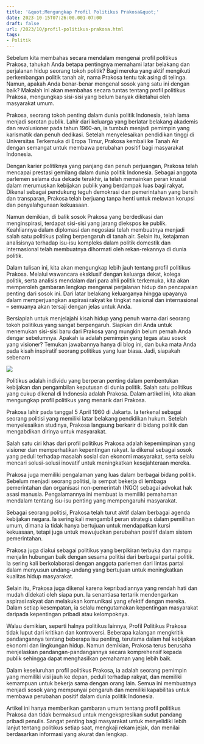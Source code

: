 ```yaml
---
title: '&quot;Mengungkap Profil Politikus Prakosa&quot;'
date: 2023-10-15T07:26:00.001-07:00
draft: false
url: /2023/10/profil-politikus-prakosa.html
tags: 
- Politik
---
```


  

Sebelum kita membahas secara mendalam mengenai profil politikus Prakosa, tahukah Anda betapa pentingnya memahami latar belakang dan perjalanan hidup seorang tokoh politik? Bagi mereka yang aktif mengikuti perkembangan politik tanah air, nama Prakosa tentu tak asing di telinga. Namun, apakah Anda benar-benar mengenal sosok yang satu ini dengan baik? Makalah ini akan membahas secara tuntas tentang profil politikus Prakosa, mengungkap sisi-sisi yang belum banyak diketahui oleh masyarakat umum.

  

Prakosa, seorang tokoh penting dalam dunia politik Indonesia, telah lama menjadi sorotan publik. Lahir dari keluarga yang berlatar belakang akademis dan revolusioner pada tahun 1960-an, ia tumbuh menjadi pemimpin yang karismatik dan penuh dedikasi. Setelah menyelesaikan pendidikan tinggi di Universitas Terkemuka di Eropa Timur, Prakosa kembali ke Tanah Air dengan semangat untuk membawa perubahan positif bagi masyarakat Indonesia.

  

Dengan karier politiknya yang panjang dan penuh perjuangan, Prakosa telah mencapai prestasi gemilang dalam dunia politik Indonesia. Sebagai anggota parlemen selama dua dekade terakhir, ia telah memainkan peran krusial dalam merumuskan kebijakan publik yang berdampak luas bagi rakyat. Dikenal sebagai pendukung teguh demokrasi dan pemerintahan yang bersih dan transparan, Prakosa telah berjuang tanpa henti untuk melawan korupsi dan penyalahgunaan kekuasaan.

  

Namun demikian, di balik sosok Prakosa yang berdedikasi dan menginspirasi, terdapat sisi-sisi yang jarang diekspos ke publik. Keahliannya dalam diplomasi dan negosiasi telah membuatnya menjadi salah satu politikus paling berpengaruh di tanah air. Selain itu, ketajaman analisisnya terhadap isu-isu kompleks dalam politik domestik dan internasional telah membuatnya dihormati oleh rekan-rekannya di dunia politik.

  

Dalam tulisan ini, kita akan mengungkap lebih jauh tentang profil politikus Prakosa. Melalui wawancara eksklusif dengan keluarga dekat, kolega politik, serta analisis mendalam dari para ahli politik terkemuka, kita akan memperoleh gambaran lengkap mengenai perjalanan hidup dan pencapaian penting dari sosok ini. Dari latar belakang keluarganya hingga upayanya dalam memperjuangkan aspirasi rakyat ke tingkat nasional dan internasional – semuanya akan tersaji dengan jelas untuk Anda.

  

Bersiaplah untuk menjelajahi kisah hidup yang penuh warna dari seorang tokoh politikus yang sangat berpengaruh. Siapkan diri Anda untuk menemukan sisi-sisi baru dari Prakosa yang mungkin belum pernah Anda dengar sebelumnya. Apakah ia adalah pemimpin yang tegas atau sosok yang visioner? Temukan jawabannya hanya di blog ini, dan buka mata Anda pada kisah inspiratif seorang politikus yang luar biasa. Jadi, siapakah sebenarn

  

![](https://img.beritasatu.com/cache/beritasatu/620x350-2/1363328644.jpg)

  

Politikus adalah individu yang berperan penting dalam pembentukan kebijakan dan pengambilan keputusan di dunia politik. Salah satu politikus yang cukup dikenal di Indonesia adalah Prakosa. Dalam artikel ini, kita akan mengungkap profil politikus yang menarik dari Prakosa.

  

Prakosa lahir pada tanggal 5 April 1960 di Jakarta. Ia terkenal sebagai seorang politisi yang memiliki latar belakang pendidikan hukum. Setelah menyelesaikan studinya, Prakosa langsung berkarir di bidang politik dan mengabdikan dirinya untuk masyarakat.

  

Salah satu ciri khas dari profil politikus Prakosa adalah kepemimpinan yang visioner dan memperhatikan kepentingan rakyat. Ia dikenal sebagai sosok yang peduli terhadap masalah sosial dan ekonomi masyarakat, serta selalu mencari solusi-solusi inovatif untuk meningkatkan kesejahteraan mereka.

  

Prakosa juga memiliki pengalaman yang luas dalam berbagai bidang politik. Sebelum menjadi seorang politisi, ia sempat bekerja di lembaga pemerintahan dan organisasi non-pemerintah (NGO) sebagai advokat hak asasi manusia. Pengalamannya ini membuat ia memiliki pemahaman mendalam tentang isu-isu penting yang mempengaruhi masyarakat.

  

Sebagai seorang politisi, Prakosa telah turut aktif dalam berbagai agenda kebijakan negara. Ia sering kali mengambil peran strategis dalam pemilihan umum, dimana ia tidak hanya bertujuan untuk mendapatkan kursi kekuasaan, tetapi juga untuk mewujudkan perubahan positif dalam sistem pemerintahan.

  

Prakosa juga diakui sebagai politikus yang berpikiran terbuka dan mampu menjalin hubungan baik dengan sesama politisi dari berbagai partai politik. Ia sering kali berkolaborasi dengan anggota parlemen dari lintas partai dalam menyusun undang-undang yang bertujuan untuk meningkatkan kualitas hidup masyarakat.

  

Selain itu, Prakosa juga dikenal karena kepribadiannya yang rendah hati dan mudah didekati oleh siapa pun. Ia senantiasa tertarik mendengarkan aspirasi rakyat dan melakukan komunikasi yang efektif dengan mereka. Dalam setiap kesempatan, ia selalu mengutamakan kepentingan masyarakat daripada kepentingan pribadi atau kelompoknya.

  

Walau demikian, seperti halnya politikus lainnya, Profil Politikus Prakosa tidak luput dari kritikan dan kontroversi. Beberapa kalangan mengkritik pandangannya tentang beberapa isu penting, terutama dalam hal kebijakan ekonomi dan lingkungan hidup. Namun demikian, Prakosa terus berusaha menjelaskan pandangan-pandangannya secara komprehensif kepada publik sehingga dapat menghasilkan pemahaman yang lebih baik.

  

Dalam keseluruhan profil politikus Prakosa, ia adalah seorang pemimpin yang memiliki visi jauh ke depan, peduli terhadap rakyat, dan memiliki kemampuan untuk bekerja sama dengan orang lain. Semua ini membuatnya menjadi sosok yang mempunyai pengaruh dan memiliki kapabilitas untuk membawa perubahan positif dalam dunia politik Indonesia.

  

Artikel ini hanya memberikan gambaran umum tentang profil politikus Prakosa dan tidak bermaksud untuk mengekspresikan sudut pandang pribadi penulis. Sangat penting bagi masyarakat untuk menyelidiki lebih lanjut tentang politikus setiap saat, mengkaji rekam jejak, dan menilai berdasarkan informasi yang akurat dan lengkap.